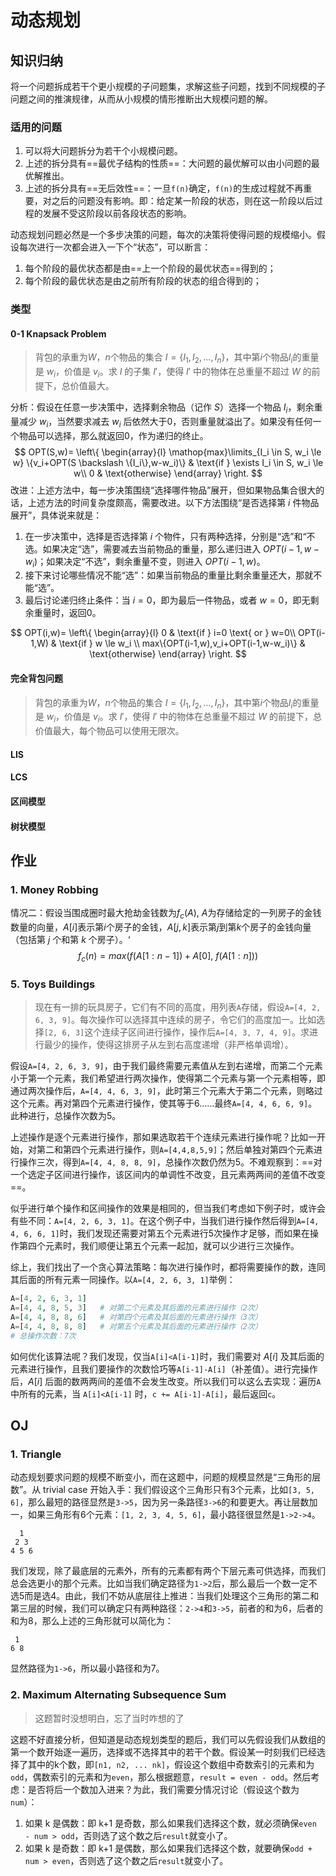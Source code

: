 # 动态规划

## 知识归纳

将一个问题拆成若干个更小规模的子问题集，求解这些子问题，找到不同规模的子问题之间的推演规律，从而从小规模的情形推断出大规模问题的解。

### 适用的问题

1. 可以将大问题拆分为若干个小规模问题。
2. 上述的拆分具有==最优子结构的性质==：大问题的最优解可以由小问题的最优解推出。
3. 上述的拆分具有==无后效性==：一旦`f(n)`确定，`f(n)`的生成过程就不再重要，对之后的问题没有影响。即：给定某一阶段的状态，则在这一阶段以后过程的发展不受这阶段以前各段状态的影响。

动态规划问题必然是一个多步决策的问题，每次的决策将使得问题的规模缩小。假设每次进行一次都会进入一下个“状态”，可以断言：

1. 每个阶段的最优状态都是由==上一个阶段的最优状态==得到的；
2. 每个阶段的最优状态是由之前所有阶段的状态的组合得到的；

### 类型

#### 0-1 Knapsack Problem

> 背包的承重为$W$，$n$个物品的集合 $I=\{I_1,I_2,...,I_n\}$，其中第$i$个物品$I_i$的重量是 $w_i$，价值是 $v_i$。求 $I$ 的子集 $I'$，使得 $I'$ 中的物体在总重量不超过 $W$ 的前提下，总价值最大。

分析：假设在任意一步决策中，选择剩余物品（记作 $S$）选择一个物品 $I_i$，剩余重量减少 $w_i$，当然要求减去 $w_i$ 后依然大于0，否则重量就溢出了。如果没有任何一个物品可以选择，那么就返回0，作为递归的终止。
$$
OPT(S,w)=
\left\{
	\begin{array}{l}
		\mathop{max}\limits_{I_i \in S, w_i \le w} \{v_i+OPT(S \backslash \{I_i\},w-w_i)\}	
		& \text{if } \exists I_i \in S, w_i \le w\\
		0 & \text{otherwise}
	\end{array}
\right.
$$
改进：上述方法中，每一步决策围绕“选择哪件物品”展开，但如果物品集合很大的话，上述方法的时间复杂度颇高，需要改进。以下方法围绕“是否选择第 $i$ 件物品展开”，具体说来就是：

1. 在一步决策中，选择是否选择第 $i$ 个物件，只有两种选择，分别是“选”和“不选。如果决定“选”，需要减去当前物品的重量，那么递归进入 $OPT(i-1, w-w_i)$；如果决定“不选”，剩余重量不变，则进入 $OPT(i-1,w)$。
2. 接下来讨论哪些情况不能“选”：如果当前物品的重量比剩余重量还大，那就不能“选”。
3. 最后讨论递归终止条件：当 $i=0$，即为最后一件物品，或者 $w=0$，即无剩余重量时，返回0。

$$
OPT(i,w)=
\left\{
	\begin{array}{l}
		0 & \text{if } i=0 \text{ or } w=0\\
		OPT(i-1,W) & \text{if } w \le w_i \\
		max\{OPT(i-1,w),v_i+OPT(i-1,w-w_i)\} & \text{otherwise}
	\end{array}
\right.
$$

#### 完全背包问题

> 背包的承重为$W$，$n$个物品的集合 $I=\{I_1,I_2,...,I_n\}$，其中第$i$个物品$I_i$的重量是 $w_i$，价值是 $v_i$。求 $I'$，使得 $I'$ 中的物体在总重量不超过 $W$ 的前提下，总价值最大，每个物品可以使用无限次。

#### LIS

#### LCS

#### 区间模型

#### 树状模型

## 作业

### 1. Money Robbing

情况二：假设当围成圈时最大抢劫金钱数为$f_c(A)$, $A$为存储给定的一列房子的金钱数量的向量，$A[i]$表示第$i$个房子的金钱，$A[j,k]$表示第$j$到第$k$个房子的金钱向量（包括第 $j$ 个和第 $k$ 个房子）。‘
$$
f_c(n)=max(f(A[1:n-1])+A[0],~f(A[1:n]))
$$

### 5. Toys Buildings

> 现在有一排的玩具房子，它们有不同的高度，用列表`A`存储，假设`A=[4, 2, 6, 3, 9]`。每次操作可以选择其中连续的房子，令它们的高度加一。比如选择`[2, 6, 3]`这个连续子区间进行操作，操作后`A=[4, 3, 7, 4, 9]`。求进行最少的操作，使得这排房子从左到右高度递增（非严格单调增）。

假设`A=[4, 2, 6, 3, 9]`，由于我们最终需要元素值从左到右递增，而第二个元素小于第一个元素，我们希望进行两次操作，使得第二个元素与第一个元素相等，即通过两次操作后，`A=[4, 4, 6, 3, 9]`，此时第三个元素大于第二个元素，则略过这个元素。再对第四个元素进行操作，使其等于6……最终`A=[4, 4, 6, 6, 9]`。此种进行，总操作次数为5。

上述操作是逐个元素进行操作，那如果选取若干个连续元素进行操作呢？比如一开始，对第二和第四个元素进行操作，则`A=[4,4,8,5,9]`；然后单独对第四个元素进行操作三次，得到`A=[4, 4, 8, 8, 9]`，总操作次数仍然为5。不难观察到：==对一个选定子区间进行操作，该区间内的单调性不改变，且元素两两间的差值不改变==。

似乎进行单个操作和区间操作的效果是相同的，但当我们考虑如下例子时，或许会有些不同：`A=[4, 2, 6, 3, 1]`。在这个例子中，当我们进行操作然后得到`A=[4, 4, 6, 6, 1]`时，我们发现还需要对第五个元素进行5次操作才足够，而如果在操作第四个元素时，我们顺便让第五个元素一起加，就可以少进行三次操作。

综上，我们找出了一个贪心算法策略：每次进行操作时，都将需要操作的数，连同其后面的所有元素一同操作。以`A=[4, 2, 6, 3, 1]`举例：

~~~python
A=[4, 2, 6, 3, 1]
A=[4, 4, 8, 5, 3]	# 对第二个元素及其后面的元素进行操作（2次）
A=[4, 4, 8, 8, 6]	# 对第四个元素及其后面的元素进行操作（3次）
A=[4, 4, 8, 8, 8]	# 对第五个元素及其后面的元素进行操作（2次）
# 总操作次数：7次
~~~

如何优化该算法呢？我们发现，仅当`A[i]<A[i-1]`时，我们需要对 $A[i]$ 及其后面的元素进行操作，且我们要操作的次数恰巧等`A[i-1]-A[i]`（补差值）。进行完操作后，$A[i]$ 后面的数两两间的差值不会发生改变。所以我们可以这么去实现：遍历`A`中所有的元素，当 `A[i]<A[i-1]` 时，`c += A[i-1]-A[i]`，最后返回`c`。

## OJ

### 1. Triangle

动态规划要求问题的规模不断变小，而在这题中，问题的规模显然是“三角形的层数”。从 trivial case 开始入手：我们假设这个三角形只有3个元素，比如`[3, 5, 6]`，那么最短的路径显然是`3->5`，因为另一条路径`3->6`的和要更大。再让层数加一，如果三角形有6个元素：`[1, 2, 3, 4, 5, 6]`，最小路径很显然是`1->2->4`。

~~~
  1
 2 3
4 5 6
~~~

我们发现，除了最底层的元素外，所有的元素都有两个下层元素可供选择，而我们总会选更小的那个元素。比如当我们确定路径为`1->2`后，那么最后一个数一定不选5而是选4。由此，我们不妨从底层往上推进：当我们处理这个三角形的第二和第三层的时候，我们可以确定只有两种路径：`2->4`和`3->5`，前者的和为6，后者的和为8，那么上述的三角形就可以简化为：

~~~
 1
6 8
~~~

显然路径为`1->6`，所以最小路径和为7。

### 2. Maximum Alternating Subsequence Sum

> 这题暂时没想明白，忘了当时咋想的了

这题不好直接分析，但知道是动态规划类型的题后，我们可以先假设我们从数组的第一个数开始逐一遍历，选择或不选择其中的若干个数。假设某一时刻我们已经选择了其中的k个数，即`[n1, n2, ... nk]`，假设这个数组中奇数索引的元素和为`odd`，偶数索引的元素和为`even`，那么根据题意，`result = even - odd`。然后考虑：是否将后一个数加入进来？为此，我们需要分情况讨论（假设这个数为`num`）：

1. 如果 k 是偶数：即 k+1 是奇数，那么如果我们选择这个数，就必须确保`even - num > odd`，否则选了这个数之后`result`就变小了。
2. 如果 k 是奇数：即 k+1 是偶数，那么如果我们选择这个数，就要确保`odd + num > even`，否则选了这个数之后`result`就变小了。